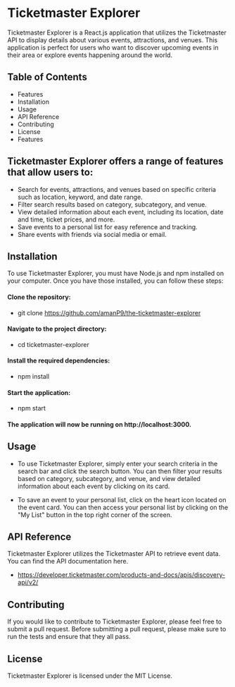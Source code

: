 # Ticketmaster Explorer

Ticketmaster Explorer is a React.js application that utilizes the Ticketmaster API to display details about various events, attractions, and venues. This application is perfect for users who want to discover upcoming events in their area or explore events happening around the world.

## Table of Contents

- Features
- Installation
- Usage
- API Reference
- Contributing
- License
- Features

## Ticketmaster Explorer offers a range of features that allow users to:

- Search for events, attractions, and venues based on specific criteria such as location, keyword, and date range.
- Filter search results based on category, subcategory, and venue.
- View detailed information about each event, including its location, date and time, ticket prices, and more.
- Save events to a personal list for easy reference and tracking.
- Share events with friends via social media or email.

## Installation

To use Ticketmaster Explorer, you must have Node.js and npm installed on your computer. Once you have those installed, you can follow these steps:

#### Clone the repository:

- git clone https://github.com/amanP9/the-ticketmaster-explorer

#### Navigate to the project directory:

- cd ticketmaster-explorer

#### Install the required dependencies:

- npm install

#### Start the application:

- npm start

#### The application will now be running on http://localhost:3000.

## Usage

- To use Ticketmaster Explorer, simply enter your search criteria in the search bar and click the search button. You can then filter your results based on category, subcategory, and venue, and view detailed information about each event by clicking on its card.

- To save an event to your personal list, click on the heart icon located on the event card. You can then access your personal list by clicking on the "My List" button in the top right corner of the screen.

## API Reference

Ticketmaster Explorer utilizes the Ticketmaster API to retrieve event data. You can find the API documentation here.

- https://developer.ticketmaster.com/products-and-docs/apis/discovery-api/v2/

## Contributing

If you would like to contribute to Ticketmaster Explorer, please feel free to submit a pull request. Before submitting a pull request, please make sure to run the tests and ensure that they all pass.

## License

Ticketmaster Explorer is licensed under the MIT License.
